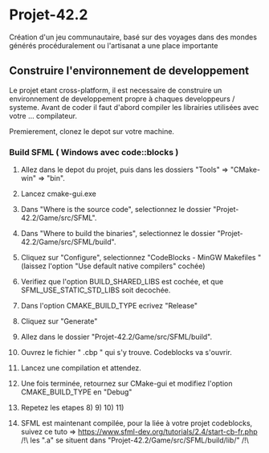 # Projet-42.2
Création d'un jeu communautaire, basé sur des voyages dans des mondes générés procéduralement ou l'artisanat a une place importante

## Construire l'environnement de developpement
Le projet etant cross-platform, il est necessaire de construire un environnement de developpement propre à chaques developpeurs / systeme. Avant de coder il faut d'abord compiler les librairies utilisées avec votre ... compilateur.

Premierement, clonez le depot sur votre machine.

### Build SFML ( Windows avec code::blocks )
1) Allez dans le depot du projet, puis dans les dossiers "Tools" => "CMake-win" => "bin".
2) Lancez cmake-gui.exe
3) Dans "Where is the source code", selectionnez le dossier "Projet-42.2/Game/src/SFML".
4) Dans "Where to build the binaries", selectionnez le dossier "Projet-42.2/Game/src/SFML/build".
5) Cliquez sur "Configure", selectionnez "CodeBlocks - MinGW Makefiles " (laissez l'option "Use default native compilers" cochée)
6) Verifiez que l'option BUILD_SHARED_LIBS est cochée, et que SFML_USE_STATIC_STD_LIBS soit decochée.
7) Dans l'option CMAKE_BUILD_TYPE ecrivez "Release"
8) Cliquez sur "Generate"
9) Allez dans le dossier "Projet-42.2/Game/src/SFML/build".
10) Ouvrez le fichier " .cbp " qui s'y trouve. Codeblocks va s'ouvrir.
11) Lancez une compilation et attendez.
12) Une fois terminée, retournez sur CMake-gui et modifiez l'option CMAKE_BUILD_TYPE en "Debug"
13) Repetez les etapes 8) 9) 10) 11)

14) SFML est maintenant compilée, pour la liée à votre projet codeblocks, suivez ce tuto => https://www.sfml-dev.org/tutorials/2.4/start-cb-fr.php
/!\ les ".a" se situent dans "Projet-42.2/Game/src/SFML/build/lib/" /!\

